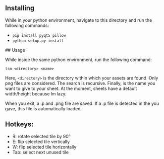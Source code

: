 ## Installing

While in your python environment, navigate to this directory and run the following commands:

-   `pip install pyqt5 pillow`
-   `python setup.py install`

## Usage

While inside the same python environment, run the following command:

`tsm <directory> <name>`

Here, `<directory>` is the directory within which your assets are found. Only png files are considered. The search is recursive. Finally, <name> is the name you want to give to your sheet. At the moment, sheets have a default width/height because Im lazy.

When you exit, a <name>.p and <name>.png file are saved. If a <name>.p file is detected in the <directory> you gave, this file is automatically loaded.

## Hotkeys:

-   R: rotate selected tile by 90°
-   E: flip selected tile vertically
-   W: flip selected tile horizontally
-   Tab: select next unused tile
